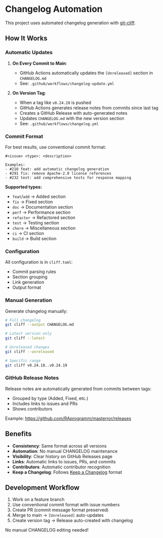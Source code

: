 <!--
SPDX-FileCopyrightText: 2025 RAprogramm <andrey.rozanov.vl@gmail.com>

SPDX-License-Identifier: MIT
-->

# Changelog Automation

This project uses automated changelog generation with [git-cliff](https://git-cliff.org/).

## How It Works

### Automatic Updates

1. **On Every Commit to Main**:
   - GitHub Actions automatically updates the `[Unreleased]` section in `CHANGELOG.md`
   - See: `.github/workflows/changelog-update.yml`

2. **On Version Tag**:
   - When a tag like `v0.24.20` is pushed
   - GitHub Actions generates release notes from commits since last tag
   - Creates a GitHub Release with auto-generated notes
   - Updates `CHANGELOG.md` with the new version section
   - See: `.github/workflows/changelog.yml`

### Commit Format

For best results, use conventional commit format:

```
#<issue> <type>: <description>

Examples:
- #210 feat: add automatic changelog generation
- #291 fix: remove Apache-2.0 license references
- #232 test: add comprehensive tests for response mapping
```

**Supported types:**
- `feat`/`add` → Added section
- `fix` → Fixed section
- `doc` → Documentation section
- `perf` → Performance section
- `refactor` → Refactored section
- `test` → Testing section
- `chore` → Miscellaneous section
- `ci` → CI section
- `build` → Build section

### Configuration

All configuration is in `cliff.toml`:
- Commit parsing rules
- Section grouping
- Link generation
- Output format

### Manual Generation

Generate changelog manually:

```bash
# Full changelog
git cliff --output CHANGELOG.md

# Latest version only
git cliff --latest

# Unreleased changes
git cliff --unreleased

# Specific range
git cliff v0.24.18..v0.24.19
```

### GitHub Release Notes

Release notes are automatically generated from commits between tags:
- Grouped by type (Added, Fixed, etc.)
- Includes links to issues and PRs
- Shows contributors

Example: https://github.com/RAprogramm/masterror/releases

## Benefits

- **Consistency**: Same format across all versions
- **Automation**: No manual CHANGELOG maintenance
- **Visibility**: Clear history on GitHub Releases page
- **Links**: Automatic links to issues, PRs, and commits
- **Contributors**: Automatic contributor recognition
- **Keep a Changelog**: Follows [Keep a Changelog](https://keepachangelog.com/) format

## Development Workflow

1. Work on a feature branch
2. Use conventional commit format with issue numbers
3. Create PR (commit message format preserved)
4. Merge to main → `[Unreleased]` auto-updates
5. Create version tag → Release auto-created with changelog

No manual CHANGELOG editing needed!
